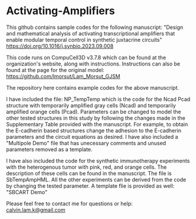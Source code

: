 # Activating-Amplifiers

This github contains sample codes for the following manuscript: "Design and mathematical analysis of activating transcriptional amplifiers that enable modular temporal control in synthetic juxtacrine circuits"
https://doi.org/10.1016/j.synbio.2023.09.008

This code runs on CompuCell3D v3.7.8 which can be found at the organization's website, along with instructions. 
Instructions can also be found at the page for the original model: https://github.com/lmorsut/Lam_Morsut_GJSM

The repository here contains example codes for the above manuscript. 

I have included the file: 
NP_TempTemp which is the code for the Ncad Pcad structure with temporarily amplified gray cells (Ncad) and temporarily amplified orange cells (Pcad).
Parameters can be changed to model the other tested structures in this study by following the changes made in the Supplementary Table provided with the manuscript.
For example, to obtain the E-cadherin based structures change the adhesion to the E-cadherin parameters and the circuit equations as desired.
I have also included a "Multipole Demo" file that has unecessary comments and unused parameters removed as a template.

I have also included the code for the synthetic immunotherapy experiments with the heterogenous tumor with pink, red, and orange cells.
The description of these cells can be found in the manuscript.
The file is SbTempAmpHML. All the other experiments can be derived from the code by changing the tested parameter.
A template flie is provided as well: "SBCART Demo"

Please feel free to contact me for questions or help: calvin.lam.k@gmail.com
